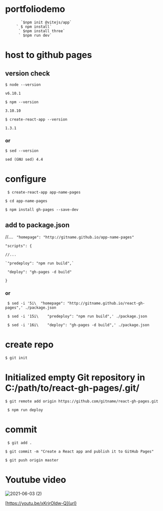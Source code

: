 # portfoliodemo



    
           `$npm init @vitejs/app`
         ` $ npm install`
          ` $npm install three`
          ` $npm run dev`
      
# host to github pages

## version check

`$ node --version`

`v6.10.1`

`$ npm --version`

`3.10.10`

`$ create-react-app --version`

`1.3.1`
###  or 
 `$ sed --version`
 
  `sed (GNU sed) 4.4`

 # configure
 ` $ create-react-app app-name-pages`
 
  `$ cd app-name-pages`
  
  `$ npm install gh-pages --save-dev`
 ## add to package.json
  //....
 ` "homepage": "http://gitname.github.io/app-name-pages"`
 
  `"scripts": {`
  
    //...
    
    `"predeploy": "npm run build",`
    
   ` "deploy": "gh-pages -d build"`
   
 `}`
 ### or
 ` $ sed -i '5i\  "homepage": "http://gitname.github.io/react-gh-pages",' ./package.json`
 
 ` $ sed -i '15i\    "predeploy": "npm run build",' ./package.json`
 
 ` $ sed -i '16i\    "deploy": "gh-pages -d build",' ./package.json`
 
 #  create repo 
  `$ git init`
  
 # Initialized empty Git repository in C:/path/to/react-gh-pages/.git/
  `$ git remote add origin https://github.com/gitname/react-gh-pages.git`
  
 ` $ npm run deploy`
 
 # commit 
 ` $ git add .`
 
  `$ git commit -m "Create a React app and publish it to GitHub Pages"`
  
  `$ git push origin master`
  







# Youtube video 



![2021-06-03 (2)](https://user-images.githubusercontent.com/69007543/120582487-27d7a500-c44a-11eb-9ec5-de66727a8c13.png)

[https://youtu.be/xKrjrOldw-Q](url)





       

